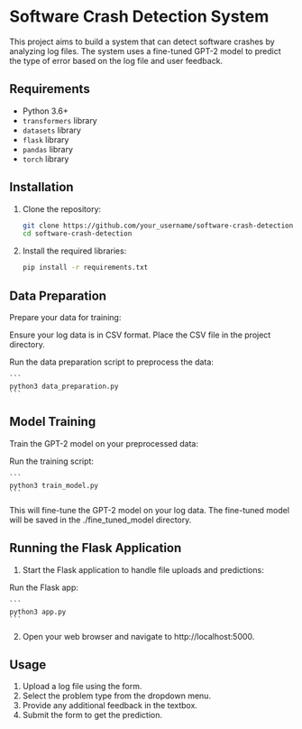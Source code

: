 # Software Crash Detection System

This project aims to build a system that can detect software crashes by analyzing log files. The system uses a fine-tuned GPT-2 model to predict the type of error based on the log file and user feedback.

## Requirements

- Python 3.6+
- `transformers` library
- `datasets` library
- `flask` library
- `pandas` library
- `torch` library

## Installation

1. Clone the repository:

   ```bash
   git clone https://github.com/your_username/software-crash-detection.git
   cd software-crash-detection
   ```

2. Install the required libraries:

    ``` bash
    pip install -r requirements.txt
    ```

## Data Preparation

Prepare your data for training:

Ensure your log data is in CSV format. Place the CSV file in the project directory.

Run the data preparation script to preprocess the data:

    ``` 
    python3 data_preparation.py
    ``` 

## Model Training

Train the GPT-2 model on your preprocessed data:

Run the training script:

    ```
    python3 train_model.py
    ```

This will fine-tune the GPT-2 model on your log data. The fine-tuned model will be saved in the ./fine_tuned_model directory.

## Running the Flask Application

1. Start the Flask application to handle file uploads and predictions:

Run the Flask app:

    ```
    python3 app.py
    ```

2. Open your web browser and navigate to http://localhost:5000.

## Usage

1. Upload a log file using the form.
2. Select the problem type from the dropdown menu.
3. Provide any additional feedback in the textbox.
4. Submit the form to get the prediction.